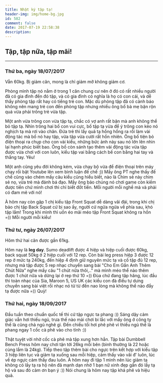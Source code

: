 ```yaml
---
title: Nhật ký tập tạ!
header-img: img/home-bg.jpg
id: 582
comment: false
date: 2017-07-19 22:58:38
description:
---
```


## Tập, tập nữa, tập mãi!

* * *

### Thứ ba, ngày 18/07/2017

Vẫn 60kg. Bị giảm cân, mong là chỉ giảm mỡ không giảm cơ.

Phòng mình tập nó nằm ở trong 1 căn chung cư nên ở đó có rất nhiều người đã có gia đình đến đó tập, và có gia đình có nghĩa là họ có con cái, và dễ thấy phòng tập rất hay có tiếng trẻ con. Mặc dù phòng tập đã có cảnh báo không nên mang trẻ con đến phòng tập nhưng nhiều ông bố bà mẹ bận rộn quá vừa phải trông trẻ vừa tập.

Một anh vừa trông con vừa tập tạ, chắc có vợ anh rất bận mà anh không thể bỏ tập tạ. Nhìn trông hai bố con vui cực, bố tập tạ vừa để ý trông con kẻo nó nghịch tạ mà rơi vào chân. Đứa trẻ thì lấy quả tạ hồng hồng ra rồi làm vài động tác mà bố nó hay tập, vừa tập vừa cười rất hồn nhiên. Ông bố tiện bỏ điện thoại ra chụp cho con vài kiểu, những bức ảnh này sau nó lớn lên nhìn lại hạnh phúc biết bao. Ông bố còn sánh tạo thêm vài động tác vừa tập được vừa chơi với con luôn, kiểu tập vai bằng cách bế con bằng hai tay và thẳng tay. Yêu!

Một anh cũng yêu đời không kém, vừa chạy bộ vừa để điện thoại trên máy chạy rồi bật Youtube lên xem bình luận đế chế :)) Mấy ông PT nghe thấy đế chế cũng vào chém mấy câu kiểu cũng hiểu biết, nào là Chim sẻ này chim sẻ nọ, vừa trẻ mà đánh bá đạo. Mấy ông bảo chúng nó chơi game còn kiếm được tiền chứ mình chơi thì chỉ biết đốt tiền. Mỗi người mỗi nghề mà và phải có đam mê với nó!

À hôm nay còn gặp 1 chị kiểu tập Front Squat dễ dàng vãi đái, trong khi chị bảo chị tập Back Squat cứ bị sao ấy, người cứ ngửa ngửa về phía sau, khó tập lắm! Trong khi mình thì uốn éo mãi méo tập Front Squat không ra hồn =)) Mỗi người mỗi kiểu!

### Thứ tư, ngày 26/07/2017

Hôm thứ hai cân được gần 61kg.

Hôm nay là **leg day**. Sumo deadlift được 4 hiệp và hiệp cuối được 60kg, back squat 50kg ở 2 hiệp cuối với 12 rep.
Còn bài leg press hiệp 3 được 12 rep ở mức tạ 240kg, đến hiệp 4 định giữ nguyên mức tạ và cố tập đủ 12 rep, nhưng mà tập được 5 rep nhạc chuyển sang bài "Cho Em Gần Anh Thêm Chút Nữa" nghe mấy câu "1 chút nữa thôi,.." mà mình méo thể nào thêm được 1 chút nữa và dừng lại ở rep thứ 10 =)) Đùa chứ đang tập hăng, lúc đầu thì toàn nhạc của Sia, Maroon 5, US UK các kiểu con đà điểu tự dưng chuyển sang bài việt rồi nhạc nó từ từ đến nao lòng mà không thể nào đẩy tạ được nữa =)) Quỳ!

### Thứ hai, ngày 18/09/2017

Đầu tuần theo chuẩn quốc tế thì cứ tập ngực ta phang :))
Sáng dậy cảm giác vẫn hơi thiếu ngủ, trưa thế nào mải chơi bi lắc với mấy ông ở công ty thế là cũng chả ngủ nghê gì.
Đến chiều tối hơi phê phê vì thiếu ngủ thế là phang ngay 1 cốc cà phê vào cho tỉnh :))

Thật tuyệt vời nhờ cốc cà phê mà tập xung hơn hẳn. Tập bài Dumbbell Bench Press hôm nay chơi tận tới 26kg mỗi bên (bình thường là 22 hoặc cùng lắm là 24kg).
Tiếp theo tập thêm bài cho ngực trên kết hợp với kiểu tập 3 hiệp liên tục và giảm tạ xuống sau mỗi hiệp, cảm thấy vào vãi đ' luôn, lúc về ép ngực cảm thấy đau luôn.
À hôm nay đi tập 1 mình nên lúc giảm tạ không có lấy tạ ra hộ nên đã mạnh dạn nhờ 1 bạn nữ xinh đẹp gần đó lấy tạ hộ và sau đó cảm ơn bạn ý :))
Nói chung là hôm nay tập khá phê và hiệu quả.